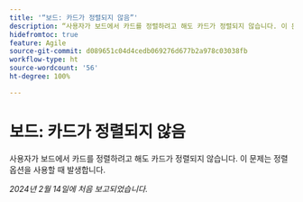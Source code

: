 ```yaml
---
title: '“보드: 카드가 정렬되지 않음”'
description: “사용자가 보드에서 카드를 정렬하려고 해도 카드가 정렬되지 않습니다. 이 문제는 정렬 옵션을 사용할 때 발생합니다.”
hidefromtoc: true
feature: Agile
source-git-commit: d089651c04d4cedb069276d677b2a978c03038fb
workflow-type: ht
source-wordcount: '56'
ht-degree: 100%

---
```



# 보드: 카드가 정렬되지 않음

사용자가 보드에서 카드를 정렬하려고 해도 카드가 정렬되지 않습니다. 이 문제는 정렬 옵션을 사용할 때 발생합니다.

_2024년 2월 14일에 처음 보고되었습니다._
